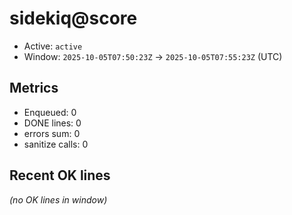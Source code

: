 # sidekiq@score

- Active: `active`
- Window: `2025-10-05T07:50:23Z` → `2025-10-05T07:55:23Z` (UTC)

## Metrics
- Enqueued: 0
- DONE lines: 0
- errors sum: 0
- sanitize calls: 0

## Recent OK lines
_(no OK lines in window)_
